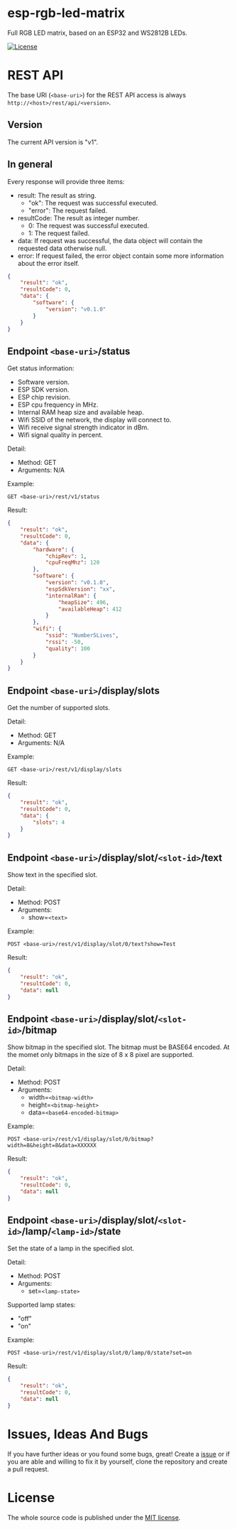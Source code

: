 # esp-rgb-led-matrix
Full RGB LED matrix, based on an ESP32 and WS2812B LEDs.

[![License](https://img.shields.io/badge/license-MIT-blue.svg)](http://choosealicense.com/licenses/mit/)

# REST API

The base URI (`<base-uri>`) for the REST API access is always ```http://<host>/rest/api/<version>```.

## Version

The current API version is "v1".

## In general

Every response will provide three items:
* result: The result as string.
  * "ok": The request was successful executed.
  * "error": The request failed.
* resultCode: The result as integer number.
  * 0: The request was successful executed.
  * 1: The request failed.
* data: If request was successful, the data object will contain the requested data otherwise null.
* error: If request failed, the error object contain some more information about the error itself.

```json
{
    "result": "ok",
    "resultCode": 0,
    "data": {
        "software": {
            "version": "v0.1.0"
        }
    }
}
```

## Endpoint `<base-uri>`/status
Get status information:
* Software version.
* ESP SDK version.
* ESP chip revision.
* ESP cpu frequency in MHz.
* Internal RAM heap size and available heap.
* Wifi SSID of the network, the display will connect to.
* Wifi receive signal strength indicator in dBm.
* Wifi signal quality in percent.

Detail:
* Method: GET
* Arguments: N/A

Example:
```
GET <base-uri>/rest/v1/status
```

Result:
```json
{
    "result": "ok",
    "resultCode": 0,
    "data": {
        "hardware": {
            "chipRev": 1,
            "cpuFreqMhz": 120
        },
        "software": {
            "version": "v0.1.0",
            "espSdkVersion": "xx",
            "internalRam": {
                "heapSize": 496,
                "availableHeap": 412
            }
        },
        "wifi": {
            "ssid": "Number5Lives",
            "rssi": -50,
            "quality": 100
        }
    }
}
```

## Endpoint `<base-uri>`/display/slots
Get the number of supported slots.

Detail:
* Method: GET
* Arguments: N/A

Example:
```
GET <base-uri>/rest/v1/display/slots
```

Result:
```json
{
    "result": "ok",
    "resultCode": 0,
    "data": {
        "slots": 4
    }
}
```

## Endpoint `<base-uri>`/display/slot/`<slot-id>`/text
Show text in the specified slot.

Detail:
* Method: POST
* Arguments:
  * show=`<text>`

Example:
```
POST <base-uri>/rest/v1/display/slot/0/text?show=Test
```

Result:
```json
{
    "result": "ok",
    "resultCode": 0,
    "data": null
}
```

## Endpoint `<base-uri>`/display/slot/`<slot-id>`/bitmap
Show bitmap in the specified slot. The bitmap must be BASE64 encoded.
At the momet only bitmaps in the size of 8 x 8 pixel are supported.

Detail:
* Method: POST
* Arguments:
  * width=`<bitmap-width>`
  * height=`<bitmap-height>`
  * data=`<base64-encoded-bitmap>`

Example:
```
POST <base-uri>/rest/v1/display/slot/0/bitmap?width=8&height=8&data=XXXXXX
```

Result:
```json
{
    "result": "ok",
    "resultCode": 0,
    "data": null
}
```

## Endpoint `<base-uri>`/display/slot/`<slot-id>`/lamp/`<lamp-id>`/state
Set the state of a lamp in the specified slot.

Detail:
* Method: POST
* Arguments:
  * set=`<lamp-state>`

Supported lamp states:
* "off"
* "on"

Example:
```
POST <base-uri>/rest/v1/display/slot/0/lamp/0/state?set=on
```

Result:
```json
{
    "result": "ok",
    "resultCode": 0,
    "data": null
}
```

# Issues, Ideas And Bugs
If you have further ideas or you found some bugs, great! Create a [issue](https://github.com/BlueAndi/esp-rgb-led-matrix/issues) or if you are able and willing to fix it by yourself, clone the repository and create a pull request.

# License
The whole source code is published under the [MIT license](http://choosealicense.com/licenses/mit/).
